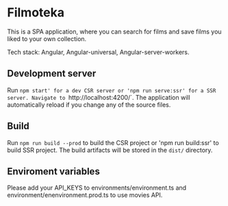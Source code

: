 # Filmoteka

This is a SPA application, where you can search for films and save films you liked to your own collection.

Tech stack: Angular, Angular-universal, Angular-server-workers.

## Development server

Run `npm start' for a dev CSR server or 'npm run serve:ssr' for a SSR server. Navigate to `http://localhost:4200/`. The application will automatically reload if you change any of the source files.

## Build

Run `npm run build --prod` to build the CSR project or 'npm run build:ssr' to build SSR project. The build artifacts will be stored in the `dist/` directory.

## Enviroment variables

Please add your API_KEYS to environments/environment.ts and environment/enenvironment.prod.ts to use movies API.
